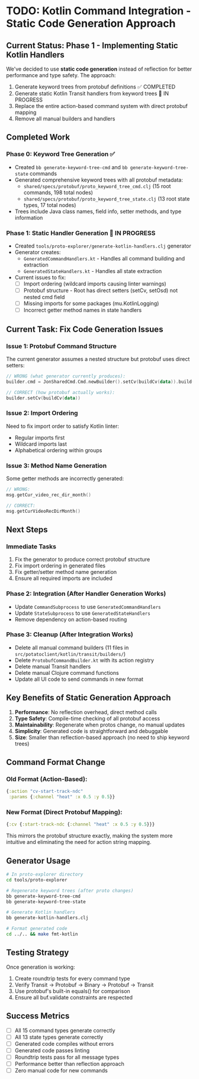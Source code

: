 # TODO: Kotlin Command Integration - Static Code Generation Approach

## Current Status: Phase 1 - Implementing Static Kotlin Handlers

We've decided to use **static code generation** instead of reflection for better performance and type safety. The approach:
1. Generate keyword trees from protobuf definitions ✅ COMPLETED
2. Generate static Kotlin Transit handlers from keyword trees 🚧 IN PROGRESS
3. Replace the entire action-based command system with direct protobuf mapping
4. Remove all manual builders and handlers

## Completed Work

### Phase 0: Keyword Tree Generation ✅
- Created `bb generate-keyword-tree-cmd` and `bb generate-keyword-tree-state` commands
- Generated comprehensive keyword trees with all protobuf metadata:
  - `shared/specs/protobuf/proto_keyword_tree_cmd.clj` (15 root commands, 198 total nodes)
  - `shared/specs/protobuf/proto_keyword_tree_state.clj` (13 root state types, 17 total nodes)
- Trees include Java class names, field info, setter methods, and type information

### Phase 1: Static Handler Generation 🚧 IN PROGRESS
- Created `tools/proto-explorer/generate-kotlin-handlers.clj` generator
- Generator creates:
  - `GeneratedCommandHandlers.kt` - Handles all command building and extraction
  - `GeneratedStateHandlers.kt` - Handles all state extraction
- Current issues to fix:
  - [ ] Import ordering (wildcard imports causing linter warnings)
  - [ ] Protobuf structure - Root has direct setters (setCv, setOsd) not nested cmd field
  - [ ] Missing imports for some packages (mu.KotlinLogging)
  - [ ] Incorrect getter method names in state handlers

## Current Task: Fix Code Generation Issues

### Issue 1: Protobuf Command Structure
The current generator assumes a nested structure but protobuf uses direct setters:
```kotlin
// WRONG (what generator currently produces):
builder.cmd = JonSharedCmd.Cmd.newBuilder().setCv(buildCv(data)).build()

// CORRECT (how protobuf actually works):
builder.setCv(buildCv(data))
```

### Issue 2: Import Ordering
Need to fix import order to satisfy Kotlin linter:
- Regular imports first
- Wildcard imports last
- Alphabetical ordering within groups

### Issue 3: Method Name Generation
Some getter methods are incorrectly generated:
```kotlin
// WRONG:
msg.getCur_video_rec_dir_month()

// CORRECT:
msg.getCurVideoRecDirMonth()
```

## Next Steps

### Immediate Tasks
1. Fix the generator to produce correct protobuf structure
2. Fix import ordering in generated files
3. Fix getter/setter method name generation
4. Ensure all required imports are included

### Phase 2: Integration (After Handler Generation Works)
- Update `CommandSubprocess` to use `GeneratedCommandHandlers`
- Update `StateSubprocess` to use `GeneratedStateHandlers`
- Remove dependency on action-based routing

### Phase 3: Cleanup (After Integration Works)
- Delete all manual command builders (11 files in `src/potatoclient/kotlin/transit/builders/`)
- Delete `ProtobufCommandBuilder.kt` with its action registry
- Delete manual Transit handlers
- Delete manual Clojure command functions
- Update all UI code to send commands in new format

## Key Benefits of Static Generation Approach

1. **Performance**: No reflection overhead, direct method calls
2. **Type Safety**: Compile-time checking of all protobuf access
3. **Maintainability**: Regenerate when protos change, no manual updates
4. **Simplicity**: Generated code is straightforward and debuggable
5. **Size**: Smaller than reflection-based approach (no need to ship keyword trees)

## Command Format Change

### Old Format (Action-Based):
```clojure
{:action "cv-start-track-ndc"
 :params {:channel "heat" :x 0.5 :y 0.5}}
```

### New Format (Direct Protobuf Mapping):
```clojure
{:cv {:start-track-ndc {:channel "heat" :x 0.5 :y 0.5}}}
```

This mirrors the protobuf structure exactly, making the system more intuitive and eliminating the need for action string mapping.

## Generator Usage

```bash
# In proto-explorer directory
cd tools/proto-explorer

# Regenerate keyword trees (after proto changes)
bb generate-keyword-tree-cmd
bb generate-keyword-tree-state

# Generate Kotlin handlers
bb generate-kotlin-handlers.clj

# Format generated code
cd ../.. && make fmt-kotlin
```

## Testing Strategy

Once generation is working:
1. Create roundtrip tests for every command type
2. Verify Transit → Protobuf → Binary → Protobuf → Transit
3. Use protobuf's built-in equals() for comparison
4. Ensure all buf.validate constraints are respected

## Success Metrics

- [ ] All 15 command types generate correctly
- [ ] All 13 state types generate correctly  
- [ ] Generated code compiles without errors
- [ ] Generated code passes linting
- [ ] Roundtrip tests pass for all message types
- [ ] Performance better than reflection approach
- [ ] Zero manual code for new commands